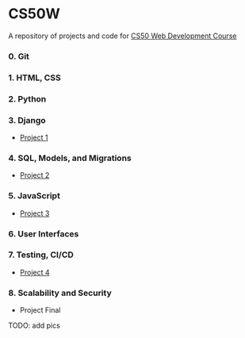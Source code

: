 # CS50W
A repository of projects and code for [CS50 Web Development Course](https://courses.edx.org/courses/course-v1:HarvardX+CS50W+Web/course/)

### 0. Git
### 1. HTML, CSS
### 2. Python
### 3. Django
- [Project 1](https://github.com/aminbeigi/CS50W-Projects/tree/main/src/Project%201)

### 4. SQL, Models, and Migrations  
- [Project 2](https://github.com/aminbeigi/CS50W-Projects/tree/main/src/Project%202)

### 5. JavaScript
- [Project 3](https://github.com/aminbeigi/CS50W-Projects/tree/main/src/Project%203)
### 6. User Interfaces

### 7. Testing, CI/CD
- [Project 4](https://github.com/aminbeigi/CS50W-Projects/tree/main/src/Project%204)

### 8. Scalability and Security
- Project Final

TODO: add pics

